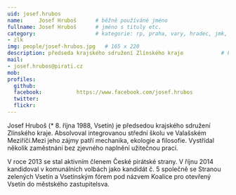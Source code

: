 ```yaml
---
uid: josef.hrubos
name:     Josef Hruboš  	# běžně používáné jméno
fullname: Josef Hruboš  	# jméno s tituly etc.
category:                 	# kategorie: rp, praha, vary, hradec, jmk, senat
- zlk
img: people/josef-hrubos.jpg   # 165 x 220
description: předseda krajského sdružení Zlínského kraje           	# kratký popis, max 160 znaků
mail:
- josef.hrubos@pirati.cz
mob:			  
profiles:
  github:                 
  facebook: 		  https://www.facebook.com/josef.hrubos
  twitter: 		  
  flickr:     		  
---
```


Josef Hruboš (* 8. října 1988, Vsetín) je předsedou krajského sdružení Zlínského kraje. Absolvoval integrovanou střední školu ve Valašském Meziříčí.Mezi jeho zájmy patří mechanika, ekologie a filosofie. Vystřídal několik zaměstnání bez zjevného naplnění užitečnou prací.

V roce 2013 se stal aktivním členem České pirátské strany. V říjnu 2014 kandidoval v komunálních volbách jako kandidát č. 5 společně se Stranou zelených Vsetín a Vsetínským fórem pod názvem Koalice pro otevřený Vsetín do městského zastupitelsva.

